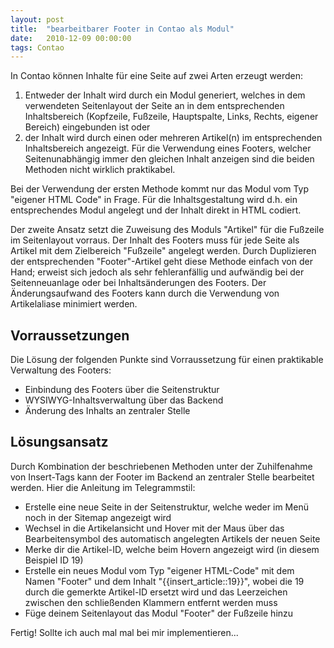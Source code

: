 ```yaml
---
layout: post
title:  "bearbeitbarer Footer in Contao als Modul"
date:   2010-12-09 00:00:00
tags: Contao
---
```


In Contao können Inhalte für eine Seite auf zwei Arten erzeugt werden:

1. Entweder der Inhalt wird durch ein Modul generiert, welches in dem verwendeten 
   Seitenlayout der Seite an in dem entsprechenden Inhaltsbereich (Kopfzeile, Fußzeile, 
   Hauptspalte, Links, Rechts, eigener Bereich) eingebunden ist oder
2. der Inhalt wird durch einen oder mehreren Artikel(n) im entsprechenden Inhaltsbereich 
   angezeigt. Für die Verwendung eines Footers, welcher Seitenunabhängig immer den 
   gleichen Inhalt anzeigen sind die beiden Methoden nicht wirklich praktikabel.

Bei der Verwendung der ersten Methode kommt nur das Modul vom Typ "eigener HTML Code" 
in Frage. Für die Inhaltsgestaltung wird d.h. ein entsprechendes Modul angelegt und 
der Inhalt direkt in HTML codiert.

Der zweite Ansatz setzt die Zuweisung des Moduls "Artikel" für die Fußzeile im 
Seitenlayout vorraus. Der Inhalt des Footers muss für jede Seite als Artikel mit dem 
Zielbereich "Fußzeile" angelegt werden. Durch Duplizieren der entsprechenden 
"Footer"-Artikel geht diese Methode einfach von der Hand; erweist sich jedoch als 
sehr fehleranfällig und aufwändig bei der Seitenneuanlage oder bei 
Inhaltsänderungen des Footers. Der Änderungsaufwand des Footers kann durch die Verwendung 
von Artikelaliase minimiert werden.

Vorraussetzungen
---

Die Lösung der folgenden Punkte sind Vorraussetzung für einen praktikable Verwaltung 
des Footers:

* Einbindung des Footers über die Seitenstruktur
* WYSIWYG-Inhaltsverwaltung über das Backend
* Änderung des Inhalts an zentraler Stelle

Lösungsansatz
---

Durch Kombination der beschriebenen Methoden unter der Zuhilfenahme von Insert-Tags 
kann der Footer im Backend an zentraler Stelle bearbeitet werden. Hier die Anleitung 
im Telegrammstil:

* Erstelle eine neue Seite in der Seitenstruktur, welche weder im Menü noch in der 
  Sitemap angezeigt wird
* Wechsel in die Artikelansicht und Hover mit der Maus über das Bearbeitensymbol des 
  automatisch angelegten Artikels der neuen Seite
* Merke dir die Artikel-ID, welche beim Hovern angezeigt wird (in diesem Beispiel ID 19)
* Erstelle ein neues Modul vom Typ "eigener HTML-Code" mit dem Namen "Footer" und 
  dem Inhalt "{{insert_article::19}}", wobei die 19 durch die gemerkte Artikel-ID 
  ersetzt wird und das Leerzeichen zwischen den schließenden Klammern entfernt werden muss
* Füge deinem Seitenlayout das Modul "Footer" der Fußzeile hinzu

Fertig! Sollte ich auch mal mal bei mir implementieren...